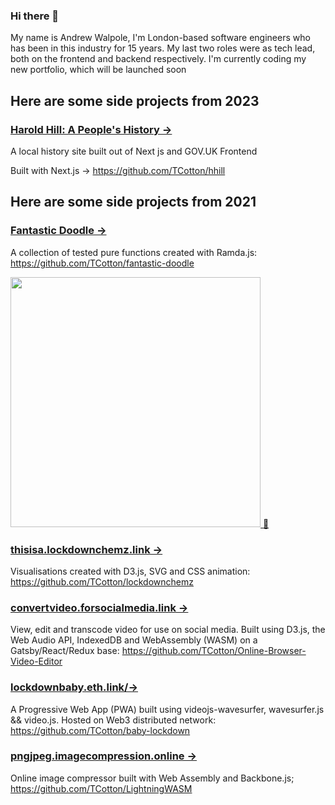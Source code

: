 ### Hi there 👋

My name is Andrew Walpole, I'm London-based software engineers who has been in this industry for 15 years. My last two roles were as tech lead, both on the frontend and backend respectively.
I'm currently coding my new portfolio, which will be launched soon

## Here are some side projects from 2023

### [Harold Hill: A People's History ->](https://www.haroldhill.org/)

 A local history site built out of Next js and GOV.UK Frontend
 
Built with Next.js -> https://github.com/TCotton/hhill

## Here are some side projects from 2021

### [Fantastic Doodle -> ](https://github.com/TCotton/fantastic-doodle)

A collection of tested pure functions created with Ramda.js: https://github.com/TCotton/fantastic-doodle

<a href="https://github.com/TCotton/fantastic-doodle"><img src="https://d2eip9sf3oo6c2.cloudfront.net/tags/images/000/000/943/landscape/ramda.png" width="400" alt="" /> 🔗</a>

### [thisisa.lockdownchemz.link ->](https://thisisa.lockdownchemz.link/)

Visualisations created with D3.js, SVG and CSS animation: https://github.com/TCotton/lockdownchemz

### [convertvideo.forsocialmedia.link ->](https://convertvideo.forsocialmedia.link/)

View, edit and transcode video for use on social media. 
Built using D3.js, the Web Audio API, IndexedDB and WebAssembly (WASM) on a Gatsby/React/Redux base: https://github.com/TCotton/Online-Browser-Video-Editor

### [lockdownbaby.eth.link/->](https://lockdownbaby.eth.link/)

A Progressive Web App (PWA) built using videojs-wavesurfer, wavesurfer.js && video.js. Hosted on Web3 distributed network: https://github.com/TCotton/baby-lockdown

### [pngjpeg.imagecompression.online ->](https://pngjpeg.imagecompression.online/)

Online image compressor built with Web Assembly and Backbone.js; https://github.com/TCotton/LightningWASM

<!--
**TCotton/TCotton** is a ✨ _special_ ✨ repository because its `README.md` (this file) appears on your GitHub profile.

Here are some ideas to get you started:

- 🔭 I’m currently working on ...
- 🌱 I’m currently learning ...
- 👯 I’m looking to collaborate on ...
- 🤔 I’m looking for help with ...
- 💬 Ask me about ...
- 📫 How to reach me: ...
- 😄 Pronouns: ...
- ⚡ Fun fact: ...
-->
